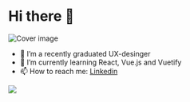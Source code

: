 <h1 class="title">Hi there 👋</h1>

![Cover image](/Users/sophiasaks/SophiaSaks/Coverimage.png)


- 🔭 I’m a recently graduated UX-desinger
- 🌱 I’m currently learning React, Vue.js and Vuetify
- 📫 How to reach me: [Linkedin](www.linkedin.com/in/sophia-saks)


<img src="https://github-readme-stats.vercel.app/api?username=sophiasaks&&show_icons=true&title_color=ffffff&icon_color=bb2acf&text_color=daf7dc&bg_color=151515">
